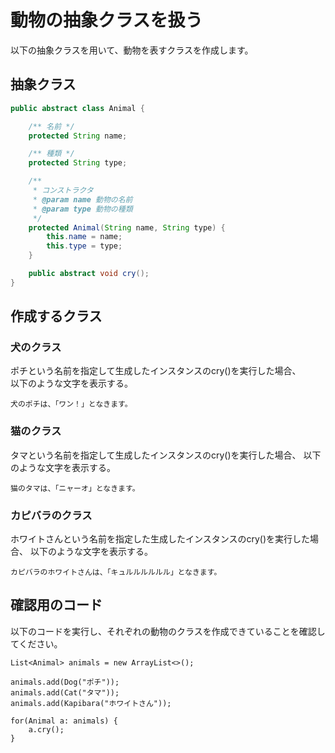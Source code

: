 # 動物の抽象クラスを扱う

以下の抽象クラスを用いて、動物を表すクラスを作成します。

## 抽象クラス

```java
public abstract class Animal {

    /** 名前 */
    protected String name;

    /** 種類 */
    protected String type;

    /**
     * コンストラクタ
     * @param name 動物の名前
     * @param type 動物の種類
     */
    protected Animal(String name, String type) {
        this.name = name;
        this.type = type;
    }

    public abstract void cry();
}
```

## 作成するクラス

### 犬のクラス

ポチという名前を指定して生成したインスタンスのcry()を実行した場合、  
以下のような文字を表示する。

```
犬のポチは、「ワン！」となきます。
```

### 猫のクラス

タマという名前を指定して生成したインスタンスのcry()を実行した場合、
以下のような文字を表示する。

```
猫のタマは、「ニャーオ」となきます。
```

### カピバラのクラス

ホワイトさんという名前を指定した生成したインスタンスのcry()を実行した場合、
以下のような文字を表示する。

```
カピバラのホワイトさんは、「キュルルルルルル」となきます。
```

## 確認用のコード

以下のコードを実行し、それぞれの動物のクラスを作成できていることを確認してください。

```
List<Animal> animals = new ArrayList<>();

animals.add(Dog("ポチ"));
animals.add(Cat("タマ"));
animals.add(Kapibara("ホワイトさん"));

for(Animal a: animals) {
    a.cry();
}
```